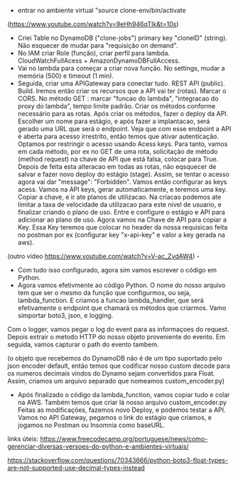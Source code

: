 
- entrar no ambiente virtual "source clone-env/bin/activate

(https://www.youtube.com/watch?v=9eHh946qTIk&t=10s)
- Criei Table no DynamoDB ("clone-jobs") primary key "cloneID" (string). Não esquecer de mudar para "requisição on demand".
- No IAM criar Role (função), criar perfil para lambda. CloudWatchFullAcess + AmazonDynamoDBFullAccess.
- Vai no lambda para começar a criar nova função. No settings, mudar a memória (500) e timeout (1 min).
- Seguida, criar uma APIGateway para conectar tudo. REST API (public). Build. Iremos então criar os recursos que a API vai ter (rotas). Marcar o CORS.
No método GET : marcar "funcao do lambda", "integracao do proxy do lambda", tempo limite padrão. Criar os métodos conforme necessário para as rotas.
Após criar os métodos, fazer o deploy da API. Escolher um nome para estágio, e após fazer a implantacao, será gerado uma URL que será o endpoint. Veja que com esse endpoint a API é aberta para acesso irrestrito, então temos que ativar autenticação.
Optamos por restringir o acesso usando Acess keys. Para tanto, vamos em cada método, por ex no GET de uma rota, solicitação de método (method request) na chave de API que está falsa, colocar para True. Depois de feita esta alteracao em todas as rotas, não eqsquecer de salvar e fazer novo deploy do estágio (stage). Assim, se tentar o acesso agora vai dar "message": "Forbidden".
Vamos então configurar as keys acess. Vamos na API keys, gerar automaticamente, e teremos uma key.
Copiar a chave, e ir ate planos de utilizacao. Na criacao podemos ate limitar a taxa de velocidade da utilizacao para este nivel de usuario, e finalizar criando o plano de uso.
Entre e configure o estágio e API para adicionar ao plano de uso.
Agora vamos na Chave de API para copiar a Key. Essa Key teremos que colocar no header da nossa requisicao feita no postman por ex (configurar key "x-api-key" e valor a key gerada na aws).

(outro vídeo https://www.youtube.com/watch?v=V-ac_ZvdAW4) - 

- Com tudo isso configurado, agora sim vamos escrever o código em Python.
- Agora vamos efetivmente ao código Python.
O nome do nosso arquivo tem que ser o mesmo da função que configurmos, ou seja, lambda_function.
E criamos a funcao lambda_handler, que será efetivamente o endpoint que chamará os métodos que criarmos.
Vamo simportar boto3, json, e logging.

Com o logger, vamos pegar o log do event para as informaçoes do request. Depois extrair o metodo HTTP do nosso objeto proveniente do evento. Em seguida, vamos capturar o path do evento tambem. 

(o objeto que recebemos do DynamoDB não é de um tipo suportado pelo json encoder default, então temos que codificar nosso custom decode para os numeros decimais vindos do Dynamo sejam convertidos para Float. Assim, criamos um arquivo separado que nomeamos custom_encoder.py)

- Após finalizado o código da lambda_function, vamos copiar tudo e colar na AWS.
Também temos que criar lá nosso arquivo custom_encoder.py
Feitas as modificações, fazemos novo Deploy, e podemos testar a API.
Vamos no API Gateway, pegamos o link do estágio que criamos, e jogamos no Postman ou Insomnia como baseURL.  










links úteis: 
https://www.freecodecamp.org/portuguese/news/como-gerenciar-diversas-versoes-do-python-e-ambientes-virtuais/

https://stackoverflow.com/questions/70343666/python-boto3-float-types-are-not-supported-use-decimal-types-instead


